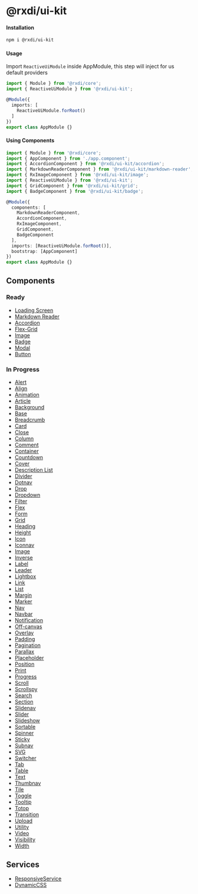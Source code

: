 # @rxdi/ui-kit



#### Installation

```bash
npm i @rxdi/ui-kit
```

#### Usage

Import `ReactiveUiModule` inside AppModule, this step will inject for us default providers

```typescript
import { Module } from '@rxdi/core';
import { ReactiveUiModule } from '@rxdi/ui-kit';

@Module({
  imports: [
    ReactiveUiModule.forRoot()
  ]
})
export class AppModule {}
```

#### Using Components

```typescript
import { Module } from '@rxdi/core';
import { AppComponent } from './app.component';
import { AccordionComponent } from '@rxdi/ui-kit/accordion';
import { MarkdownReaderComponent } from '@rxdi/ui-kit/markdown-reader';
import { RxImageComponent } from '@rxdi/ui-kit/image';
import { ReactiveUiModule } from '@rxdi/ui-kit';
import { GridComponent } from '@rxdi/ui-kit/grid';
import { BadgeComponent } from '@rxdi/ui-kit/badge';

@Module({
  components: [
    MarkdownReaderComponent,
    AccordionComponent,
    RxImageComponent,
    GridComponent,
    BadgeComponent
  ],
  imports: [ReactiveUiModule.forRoot()],
  bootstrap: [AppComponent]
})
export class AppModule {}
```


## Components

### Ready

* [Loading Screen](/src/loading-screen/README.md)
* [Markdown Reader](/src/markdown-reader/README.md)
* [Accordion](/src/accordion/README.md)
* [Flex-Grid](/src/grid/README.md)
* [Image](/src/image/README.md)
* [Badge](/src/badge/README.md)
* [Modal](/src/modal/README.md)
* [Button](/src//README.md)

### In Progress

* [Alert](/src//README.md)
* [Align](/src//README.md)
* [Animation](/src//README.md)
* [Article](/src//README.md)
* [Background](/src//README.md)
* [Base](/src//README.md)
* [Breadcrumb](/src//README.md)
* [Card](/src//README.md)
* [Close](/src//README.md)
* [Column](/src//README.md)
* [Comment](/src//README.md)
* [Container](/src//README.md)
* [Countdown](/src//README.md)
* [Cover](/src//README.md)
* [Description List](/src//README.md)
* [Divider](/src//README.md)
* [Dotnav](/src//README.md)
* [Drop](/src//README.md)
* [Dropdown](/src//README.md)
* [Filter](/src//README.md)
* [Flex](/src//README.md)
* [Form](/src//README.md)
* [Grid](/src//README.md)
* [Heading](/src//README.md)
* [Height](/src//README.md)
* [Icon](/src//README.md)
* [Iconnav](/src//README.md)
* [Image](/src//README.md)
* [Inverse](/src//README.md)
* [Label](/src//README.md)
* [Leader](/src//README.md)
* [Lightbox](/src//README.md)
* [Link](/src//README.md)
* [List](/src//README.md)
* [Margin](/src//README.md)
* [Marker](/src//README.md)
* [Nav](/src//README.md)
* [Navbar](/src//README.md)
* [Notification](/src//README.md)
* [Off-canvas](/src//README.md)
* [Overlay](/src//README.md)
* [Padding](/src//README.md)
* [Pagination](/src//README.md)
* [Parallax](/src//README.md)
* [Placeholder](/src//README.md)
* [Position](/src//README.md)
* [Print](/src//README.md)
* [Progress](/src//README.md)
* [Scroll](/src//README.md)
* [Scrollspy](/src//README.md)
* [Search](/src//README.md)
* [Section](/src//README.md)
* [Slidenav](/src//README.md)
* [Slider](/src//README.md)
* [Slideshow](/src//README.md)
* [Sortable](/src//README.md)
* [Spinner](/src//README.md)
* [Sticky](/src//README.md)
* [Subnav](/src//README.md)
* [SVG](/src//README.md)
* [Switcher](/src//README.md)
* [Tab](/src//README.md)
* [Table](/src//README.md)
* [Text](/src//README.md)
* [Thumbnav](/src//README.md)
* [Tile](/src//README.md)
* [Toggle](/src//README.md)
* [Tooltip](/src//README.md)
* [Totop](/src//README.md)
* [Transition](/src//README.md)
* [Upload](/src//README.md)
* [Utility](/src//README.md)
* [Video](/src//README.md)
* [Visibility](/src//README.md)
* [Width](/src//README.md)



## Services

* [ResponsiveService](/src/services/responsive/README.md)
* [DynamicCSS](/src/services/dynamic-css/README.md)



